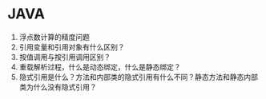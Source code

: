 # JAVA

1. 浮点数计算的精度问题
2. 引用变量和引用对象有什么区别？
3. 按值调用与按引用调用区别？
4. 重载解析过程，什么是动态绑定，什么是静态绑定？
5. 隐式引用是什么？方法和内部类的隐式引用有什么不同？静态方法和静态内部类为什么没有隐式引用？